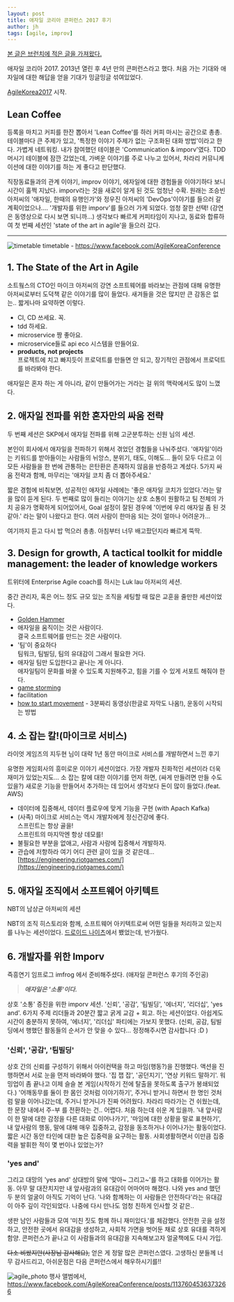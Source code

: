 ```yaml
---
layout: post
title: 애자일 코리아 콘퍼런스 2017 후기
author: jh
tags: [agile, improv]
---
```

[본 글은 브런치에 적은 글을 가져왔다.](https://brunch.co.kr/@fishz/10)

애자일 코리아 2017. 2013년 열린 후 4년 만의 콘퍼런스라고 했다. 처음 가는 기대와 애자일에 대한 해답을 얻을 기대가 밍글밍글 섞여있었다.

[AgileKorea2017](https://www.facebook.com/AgileKoreaConference) 시작.

## Lean Coffee
등록을 마치고 커피를 한잔 뽑아서 'Lean Coffee'를 하러 커피 마시는 공간으로 총총.
테이블마다 큰 주제가 있고, '특정한 이야기 주제가 없는 구조화된 대화 방법'이라고 한다. 가볍게 네트워킹. 내가 참여했던 테이블은 'Communication & imporv'였다. TDD 머시기 테이블에 잠깐 갔었는데, 가벼운 이야기를 주로 나누고 있어서, 차라리 커뮤니케이션에 대한 이야기를 하는 게 좋다고 판단했다.

직장동료들과의 관계 이야기, improv 이야기, 에자일에 대한 경험들을 이야기하다 보니 시간이 훌쩍 지났다. imporv라는 것을 새로이 알게 된 것도 엄청난 수확. 원래는 조승빈 아저씨의 '애자일, 한때의 유행인가'와 정우진 아저씨의 'DevOps'이야기를 들으러 갈 계획이었으나.... '개발자를 위한 imporv'를 들으러 가게 되었다.
엄청 잘한 선택! (강연은 동영상으로 다시 보면 되니까...)
생각보다 빠르게 커피타임이 지나고, 동료와 합류하여 첫 번째 세션인 'state of the art in agile'을 들으러 갔다.

---
![timetable]({{site.url}}/public/posts_images/agile_timetable.png)
timetable - https://www.facebook.com/AgileKoreaConference

## 1. The State of the Art in Agile
소트웤스의 CTO인 마이크 아저씨의 강연
소프트웨어를 바라보는 관점에 대해 유명한 아저씨로부터 도덕책 같은 이야기를 많이 들었다. 새겨들을 것은 많지만 큰 감동은 없는.. 짧게나마 요약하면 이렇다.
* CI, CD 쓰세요. 꼭.
* tdd 하세요.
* microservice 짱 좋아요.
* microservice들로 api eco 시스템을 만들어요.
* **products, not projects**<br/> 프로젝트에 치고 빠지듯이 프로덕트를 만들면 안 되고, 장기적인 관점에서 프로덕트를 바라봐야 한다.

애자일은 혼자 하는 게 아니라, 같이 만들어가는 거라는 걸 위의 맥락에서도 많이 느꼈다.

## 2. 애자일 전파를 위한 혼자만의 싸움 전략
두 번째 세션은 SKP에서 애자일 전파를 위해 고군분투하는 신원 님의 세션.

본인이 회사에서 애자일을 전파하기 위해서 겪었던 경험들을 나눠주셨다.
'애자일'이라는 키워드를 받아들이는 사람들의 뉘앙스, 분위기, 태도, 이해도... 들이 모두 다르고 이 모든 사람들을 한 번에 관통하는 은탄환은 존재하지 않음을 반증하고 계셨다.
5가지 싸움 전략과 함께, 마무리는 '애자일 코치 좀 더 뽑아주세요.'

짧은 경험에 비춰보면, 성공적인 애자일 사례에는 '좋은 애자일 코치가 있었다.'라는 말을 많이 듣게 된다. 두 번째로 많이 들리는 이야기는 상호 소통이 원활하고 팀 전체의 가치 공유가 명확하게 되어있어서, Goal 설정이 잘된 경우에 '이번에 우리 애자일 좀 된 것 같아.' 라는 말이 나왔다고 한다.
여러 사람이 한마음 되는 것이 얼마나 어려운가...

여기까지 듣고 다시 밥 먹으러 총총. 아침부터 너무 배고팠던지라 빠르게 뚝딱.

## 3. Design for growth, A tactical toolkit for middle management: the leader of knowledge workers
트위터에 Enterprise Agile coach를 하시는 Luk lau 아저씨의 세션.

중간 관리자, 혹은 어느 정도 규모 있는 조직을 세팅할 때 많은 교훈을 줄만한 세션이었다.
* [Golden Hammer](https://en.wikipedia.org/wiki/Law_of_the_instrument#Computer_programming)
* 애자일을 움직이는 것은 사람이다.<br/> 결국 소프트웨어를 만드는 것은 사람이다.
* '팀'이 중요하다<br/> 팀워크, 팀빌딩, 팀의 유대감이 그래서 필요한 거다.
* 애자일 팀만 도입한다고 끝나는 게 아니다.<br/>애자일팀이 문화를 바꿀 수 있도록 지원해주고, 힘을 기를 수 있게 서포트 해줘야 한다.
* [game storming](http://book.daum.net/detail/book.do?bookid=KOR9788968482953)
* facilitation
* [how to start movement](https://www.ted.com/talks/derek_sivers_how_to_start_a_movement?language=ko) - 3분짜리 동영상(한글로 자막도 나옴!), 운동이 시작되는 방법

## 4. 소 잡는 칼!(마이크로 서비스)
라이엇 게임즈의 지두현 님이  대략 1년 동안 마이크로 서비스를 개발하면서 느낀 후기

유명한 게임회사의 흥미로운 이야기 세션이었다. 가장 개발자 친화적인 세션이라 더욱 재미가 있었는지도...
소 잡는 칼에 대한 이야기를 먼저 하면, (싸게 만들려면 만들 수도 있을?) 새로운 기능을 만들어서 추가하는 데 있어서 생각보다 돈이 많이 들었다.(feat. AWS)
* 데이터에 집중해서, 데이터 플로우에 맞게 기능을 구현 (with Apach Kafka)
* (사족) 마이크로 서비스는 역시 개발자에게 정신건강에 좋다.<br/>스프린트는 항상 골을!<br/>스프린트의 마지막엔 항상 데모를!
* 불필요한 부분을 없애고, 사람과 사람에 집중해서 개발하자.
* 관습에 저항하라
여기 어디 관련 글이 있을 것 같은데...  [https://engineering.riotgames.com/](https://engineering.riotgames.com/)

## 5. 애자일 조직에서 소프트웨어 아키텍트
NBT의 남상균 아저씨의 세션

NBT의 조직 히스토리와 함께, 소프트웨어 아키텍트로써 어떤 일들을 처리하고 있는지를 나누는 세션이었다. [드로이드 나이츠](https://www.facebook.com/droidknights/)에서 뵀었는데, 반가웠다.

## 6. 개발자를 위한 Imporv
즉흥연기 임프로그 imfrog 에서 준비해주셨다. (애자일 콘퍼런스 후기의 주인공)

> ***애자일은 '소통'이다.***

상호 '소통' 증진을 위한 imporv 세션. '신뢰', '공감', '팀빌딩', '에너지', '리더십', 'yes and'.
6가지 주제 리더들과 20분간 짧고 굵게 교감 + 회고. 하는 세션이었다. 아쉽게도 시간이 충분하지 못하여, '에너지', '리더십' 파티에는 가보지 못했다.
(신뢰, 공감, 팀빌딩에서 행했던 활동들의 순서가 안 맞을 수 있다... 정정해주시면 감사합니다 :D )

### '신뢰', '공감', '팀빌딩'
상호 간의 신뢰를 구성하기 위해서 아이컨택을 하고 마임(행동?)을 진행했다. 액션을 진행하면서 서로 눈을 먼저 바라봐야 했다. '집 잽 잡', '공던지기', '연상 키워드 말하기'. 워밍업이 좀 끝나고 이제 슬슬 본 게임(시작하기 전에 탈출을 못하도록 출구가 봉쇄되었다.)
'어깨동무를 둘이 한 몸인 것처럼 이야기하기', 주거니 받거니 하면서 한 명인 것처럼 말을 이어나갔는데, 주거니 받거니가 진짜 어려웠다. 차라리 따라가는 건 쉬웠는데, 한 문장 내에서 주-부 를 전환하는 건.. 어렵다. 처음 하는데 쉬운 게 있을까.
'내 앞사람이 한 말에 대한 감정을 다른 대화로 이어나가기', '마임에 대한 상황을 말로 표현하기', 내 앞사람의 행동, 말에 대해 매우 집중하고, 감정을 동조하거나 이어나가는 활동이었다. 짧은 시간 동안 타인에 대한 높은 집중력을 요구하는 활동. 사회생활하면서 이만큼 집중력을 발휘한 적이 몇 번이나 있었는가?

### 'yes and'
그리고 대망의 'yes and' 상대방의 말에 '맞아~ 그리고~'를 하고 대화를 이어가는 활동. 아무 말 대잔치지만 내 앞사람과의 유대감이 어마어마 해졌다. 나와 yes and 했던 두 분의 얼굴이 아직도 기억이 난다. '나와 함께하는 이 사람들은 안전하다'라는 유대감이 아주 깊이 각인되었다. 나중에 다시 만나도 엄청 친하게 인사할 것 같은..

생판 남인 사람들과 모여 '미친 짓도 함께 하니 재미있다.'를 체감했다. 안전한 곳을 설정하고, 안전한 곳에서 유대감을 생성하고, 사회적 가면을 벗어둔 채로 상호 유대를 격하게 함양.
콘퍼런스가 끝나고 이 사람들과의 유대감을 지속해보고자 얼굴책에도 다시 가입.

<strike>다소 비쌌지만(사장님 감사해요),</strike> 얻은 게 정말 많은 콘퍼런스였다. 고생하신 분들께 너무 감사드리고, 아쉬운점은 다음 콘퍼런스에서 해우하시기를!!

![agile_photo]({{site.url}}/public/posts_images/agile_photo.jpeg)
행사 앨범에서, https://www.facebook.com/AgileKoreaConference/posts/1137604536373266
